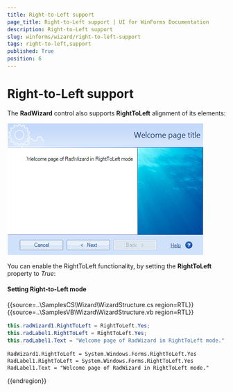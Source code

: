 ```yaml
---
title: Right-to-Left support
page_title: Right-to-Left support | UI for WinForms Documentation
description: Right-to-Left support
slug: winforms/wizard/right-to-left-support
tags: right-to-left,support
published: True
position: 6
---
```


# Right-to-Left support

The __RadWizard__ control also supports __RightToLeft__ alignment of its elements:

![wizard-structure 003](images/wizard-structure003.png)

You can enable the RightToLeft functionality, by setting the __RightToLeft__ property to *True*:
			
#### Setting Right-to-Left mode

{{source=..\SamplesCS\Wizard\WizardStructure.cs region=RTL}} 
{{source=..\SamplesVB\Wizard\WizardStructure.vb region=RTL}} 

````C#
this.radWizard1.RightToLeft = RightToLeft.Yes;
this.radLabel1.RightToLeft = RightToLeft.Yes;
this.radLabel1.Text = "Welcome page of RadWizard in RightToLeft mode.";

````
````VB.NET
RadWizard1.RightToLeft = System.Windows.Forms.RightToLeft.Yes
RadLabel1.RightToLeft = System.Windows.Forms.RightToLeft.Yes
RadLabel1.Text = "Welcome page of RadWizard in RightToLeft mode."

````

{{endregion}} 

